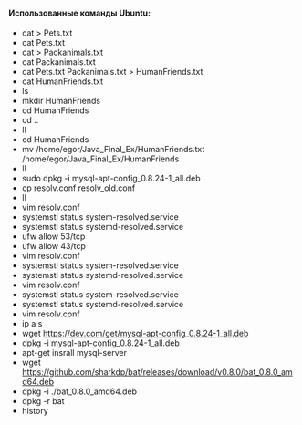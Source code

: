 #### Использованные команды Ubuntu:
- cat > Pets.txt
- cat Pets.txt
- cat > Packanimals.txt
- cat Packanimals.txt
- cat Pets.txt Packanimals.txt > HumanFriends.txt
- cat HumanFriends.txt
- ls
- mkdir HumanFriends
- cd HumanFriends
- cd ..
- ll
- cd HumanFriends
- mv /home/egor/Java_Final_Ex/HumanFriends.txt /home/egor/Java_Final_Ex/HumanFriends
- ll
- sudo dpkg -i mysql-apt-config_0.8.24-1_all.deb
- cp resolv.conf resolv_old.conf
- ll
- vim resolv.conf
- systemstl status system-resolved.service
- systemstl status systemd-resolved.service
- ufw allow 53/tcp
- ufw allow 43/tcp
- vim resolv.conf
- systemstl status system-resolved.service
- systemstl status systemd-resolved.service
- vim resolv.conf
- systemstl status system-resolved.service
- systemstl status systemd-resolved.service
- vim resolv.conf
- ip a s
- wget https://dev.com/get/mysql-apt-config_0.8.24-1_all.deb
- dpkg -i mysql-apt-config_0.8.24-1_all.deb
- apt-get insrall mysql-server
- wget https://github.com/sharkdp/bat/releases/download/v0.8.0/bat_0.8.0_amd64.deb
- dpkg -i ./bat_0.8.0_amd64.deb
- dpkg -r bat
- history